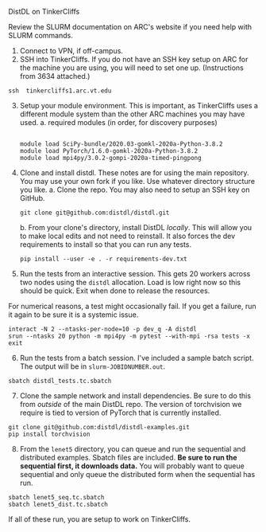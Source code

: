 
DistDL on TinkerCliffs

Review the SLURM documentation on ARC's website if you need help with SLURM commands.

1. Connect to VPN, if off-campus.
2. SSH into TinkerCliffs.  If you do not have an SSH key setup on ARC for the machine you are using, you will need to set one up.  (Instructions from 3634 attached.)

```
ssh  tinkercliffs1.arc.vt.edu

```


3. Setup your module environment.  This is important, as TinkerCliffs uses a different module system than the other ARC machines you may have used.
    a. required modules (in order, for discovery purposes)

    ```

    module load SciPy-bundle/2020.03-gomkl-2020a-Python-3.8.2
    module load PyTorch/1.6.0-gomkl-2020a-Python-3.8.2
    module load mpi4py/3.0.2-gompi-2020a-timed-pingpong

    ```


4. Clone and install distdl.  These notes are for using the main repository.  You may use your own fork if you like.  Use whatever directory structure you like.
    a. Clone the repo.  You may also need to setup an SSH key on GitHub.

    ```
    git clone git@github.com:distdl/distdl.git

    ```

    b. From your clone's directory, install DistDL *locally*.  This will allow you to make local edits and not need to reinstall.  It also forces the dev requirements to install so that you can run any tests.

    ```
    pip install --user -e . -r requirements-dev.txt

    ```

5. Run the tests from an interactive session.  This gets 20 workers across two nodes using the `distdl` allocation.  Load is low right now so this should be quick.  Exit when done to release the resources.

For numerical reasons, a test might occasionally fail.  If you get a failure, run it again to be sure it is a systemic issue.

```
interact -N 2 --ntasks-per-node=10 -p dev_q -A distdl
srun --ntasks 20 python -m mpi4py -m pytest --with-mpi -rsa tests -x
exit

```

6. Run the tests from a batch session.  I've included a sample batch script.  The output will be in `slurm-JOBIDNUMBER.out`.

```
sbatch distdl_tests.tc.sbatch

```

7. Clone the sample network and install dependencies.  Be sure to do this from *outside* of the main DistDL repo. The version of torchvision we require is tied to version of PyTorch that is currently installed.

```
git clone git@github.com:distdl/distdl-examples.git
pip install torchvision

```

8. From the `lenet5` directory, you can queue and run the sequential and distributed examples.  Sbatch files are included.  **Be sure to run the sequential first, it downloads data.**  You will probably want to queue sequential and only queue the distributed form when the sequential has run.

```
sbatch lenet5_seq.tc.sbatch
sbatch lenet5_dist.tc.sbatch

```

If all of these run, you are setup to work on TinkerCliffs.



